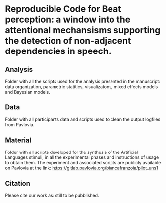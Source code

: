 
# Reproducible Code for Beat perception: a window into the attentional mechansisms supporting the detection of non-adjacent dependencies in speech. 


## Analysis

Folder with all the scripts used for the analysis presented in the manuscript: data organization, parametric statitics, visualizatons, mixed effects models and Bayesian models.

## Data

Folder with all participants data and scripts used to clean the output logfiles from Pavlovia. 

## Material

Folder with all scripts developed for the synthesis of the Artificial Languages stimuli, in all the experimental phases and instructions of usage to obtain them. The experiment and associated scripts are publicly available on Pavlovia at the link: https://gitlab.pavlovia.org/biancafranzoia/pilot_uns1

## Citation

Please cite our work as: still to be pubblished.

